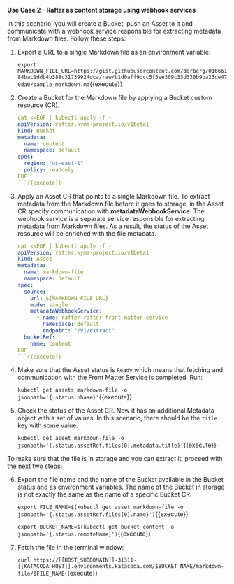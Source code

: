 **Use Case 2 - Rafter as content storage using webhook services**

In this scenario, you will create a Bucket, push an Asset to it and communicate with a webhook service responsible for extracting metadata from Markdown files. Follow these steps:

1. Export a URL to a single Markdown file as an environment variable:

   `export MARKDOWN_FILE_URL=https://gist.githubusercontent.com/derberg/01666184bac1ddb4b388c31739924dca/raw/b1d0aff9dcc5f5ee309c33d330b9ba23de470da0/sample-markdown.md`{{execute}}

2. Create a Bucket for the Markdown file by applying a Bucket custom resource (CR).

   ```yaml
   cat <<EOF | kubectl apply -f -
   apiVersion: rafter.kyma-project.io/v1beta1
   kind: Bucket
   metadata:
     name: content
     namespace: default
   spec:
     region: "us-east-1"
     policy: readonly
   EOF
   ```{{execute}}

3. Apply an Asset CR that points to a single Markdown file. To extract metadata from the Markdown file before it goes to storage, in the Asset CR specify communication with **metadataWebhookService**. The webhook service is a separate service responsible for extracting metadata from Markdown files. As a result, the status of the Asset resource will be enriched with the file metadata.

   ```yaml
   cat <<EOF | kubectl apply -f -
   apiVersion: rafter.kyma-project.io/v1beta1
   kind: Asset
   metadata:
     name: markdown-file
     namespace: default
   spec:
     source:
       url: ${MARKDOWN_FILE_URL}
       mode: single
       metadataWebhookService:
         - name: rafter-rafter-front-matter-service
           namespace: default
           endpoint: "/v1/extract"
     bucketRef:
       name: content
   EOF
   ```{{execute}}

4. Make sure that the Asset status is `Ready` which means that fetching and communication with the Front Matter Service is completed. Run:

   `kubectl get assets markdown-file -o jsonpath='{.status.phase}'`{{execute}}

5. Check the status of the Asset CR. Now it has an additional Metadata object with a set of values. In this scenario, there should be the `title` key with some value.

   `kubectl get asset markdown-file -o jsonpath='{.status.assetRef.files[0].metadata.title}'`{{execute}}

To make sure that the file is in storage and you can extract it, proceed with the next two steps:

6. Export the file name and the name of the Bucket available in the Bucket status and as environment variables. The name of the Bucket in storage is not exactly the same as the name of a specific Bucket CR:

   `export FILE_NAME=$(kubectl get asset markdown-file -o jsonpath='{.status.assetRef.files[0].name}')`{{execute}}

   `export BUCKET_NAME=$(kubectl get bucket content -o jsonpath='{.status.remoteName}')`{{execute}}

7. Fetch the file in the terminal window:

   `curl https://[[HOST_SUBDOMAIN]]-31311-[[KATACODA_HOST]].environments.katacoda.com/$BUCKET_NAME/markdown-file/$FILE_NAME`{{execute}}
